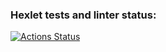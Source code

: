 ### Hexlet tests and linter status:
[![Actions Status](https://github.com/IgorGakhov/python-project-52/workflows/hexlet-check/badge.svg)](https://github.com/IgorGakhov/python-project-52/actions)